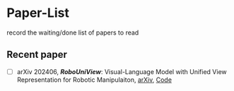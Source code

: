 # Paper-List
record the waiting/done list of papers to read

## Recent paper
- [ ] arXiv 202406, ***RoboUniView***: Visual-Language Model with Unified View Representation for Robotic Manipulaiton, [arXiv](https://3d-diffusion-policy.github.io/), [Code](https://github.com/liufanfanlff/RoboUniview)
